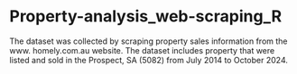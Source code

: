 # Property-analysis_web-scraping_R
The dataset was collected by scraping property sales information from the www. homely.com.au website. The dataset includes property that were listed and sold in the Prospect, SA (5082) from July 2014 to October 2024.
